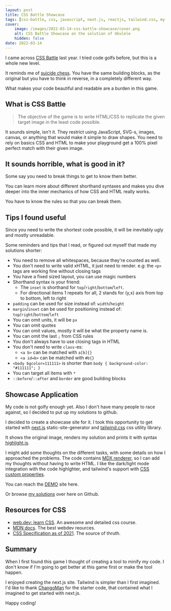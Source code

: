 ```yaml
---
layout: post
title: CSS Battle Showcase
tags: [css-battle, css, javascript, next.js, reactjs, tailwind.css, my-solution]
cover:
    image: /images/2022-03-14-css-battle-showcase/cover.png
    alt: CSS Battle Showcase on the solution of Ukulele
    hidden: false
date: 2022-03-14
---
```


I came across [CSS Battle](https://cssbattle.dev) last year. I tried code golfs before, but this is a whole new level.

<!--more-->

It reminds me of [suicide chess](https://en.wikipedia.org/wiki/Losing_chess).
You have the same building blocks, as the original but you have to think in reverse,
in a completely different way.

What makes your code beautiful and readable are a burden in this game.

## What is CSS Battle

>The objective of the game is to write HTML/CSS to replicate the given target image in the least code possible.

It sounds simple, isn't it. They restrict using JavaScript, SVG-s, images, canvas,
or anything that would make it simple to draw shapes.
You need to rely on basics CSS and HTML to make your playground get a 100% pixel perfect match with their given image.

## It sounds horrible, what is good in it?

Some say you need to break things to get to know them better.

You can learn more about different shorthand syntaxes and makes you
dive deeper into the inner mechanics of how CSS and HTML really works.

You have to know the rules so that you can break them.

## Tips I found useful

Since you need to write the shortest code possible, it will be inevitably ugly and mostly unreadable.

Some reminders and tips that I read, or figured out myself that made my solutions shorter:

- You need to remove all whitespaces, because they're counted as well.
- You don't need to write valid xHTML, it just need to render. e.g: the `<p>` tags are working fine without closing tags
- You have a fixed sized layout, you can use magic numbers
- Shorthand syntax is your friend:
  - The `inset` is shorthand for `top`/`right`/`bottom`/`left`.
  - For directional items 1 repeats for all, 2 stands for (y,x) axis from top to bottom, left to right
- `padding` can be used for size instead of: `width`/`height`
- `margin`/`inset` can be used for positioning instead of: `top`/`right`/`bottom`/`left`
- You can omit units, it will be `px`
- You can omit quotes
- You can omit values, mostly it will be what the property name is.
- You can omit the last `;` from CSS rules
- You don't always have to use closing tags in HTML
- You don't need to write `class`-es:
  - `<a b>` can be matched with `a[b]{}`
  - `<a id=b>` can be matched with `#b{}`
- `<body bgcolor=111111>` is shorter than `body { background-color: "#111111"; }`
- You can target all items with `*`
- `::before`/`::after` and `border` are good building blocks

## Showcase Application

My code is not golfy enough yet. Also I don't have many people to race against, so I decided to put up my solutions to github.

I decided to create a showcase site for it. I took this opportunity to get started with [next.js](https://nextjs.org/) static-site-generator and [tailwind.css](https://tailwindcss.com/) css utility library.

It shows the original image, renders my solution and prints it with syntax [highlight.js](https://highlightjs.org/).

I might add some thoughts on the different tasks, with some details on how I approached the problems.
The code contains [MDX renderer](https://nextjs.org/docs/advanced-features/using-mdx),
so I can add my thoughts without having to write HTML.
I like the dark/light mode integration with the code highlghter, and tailwind's support with
[CSS custom properties](https://developer.mozilla.org/en-US/docs/Web/CSS/Using_CSS_custom_properties).

You can reach the [DEMO](https://budavariam.github.io/css-battle-showcase/) site here.

Or browse [my solutions](https://github.com/budavariam/css-battle-showcase/tree/main/public/solutions) over here on Github.

## Resources for CSS

- [web.dev: learn CSS](https://web.dev/learn/css/). An awesome and detailed css course.
- [MDN docs](https://developer.mozilla.org/en-US/docs/Web/CSS). The best webdev reources.
- [CSS Specification as of 2021](https://www.w3.org/TR/css-2021/). The source of thruth.

## Summary

When I first found this game I thought of creating a tool to minify my code.
I don't know if I'm going to get better at this game first or make the tool happen.

I enjoyed creating the next.js site. Tailwind is simpler than I first imagined.
I'd like to thank [ChangoMan](https://github.com/ChangoMan/nextjs-typescript-mdx-blog)
for the starter code, that contained what I imagined to get started with next.js.

Happy coding!
